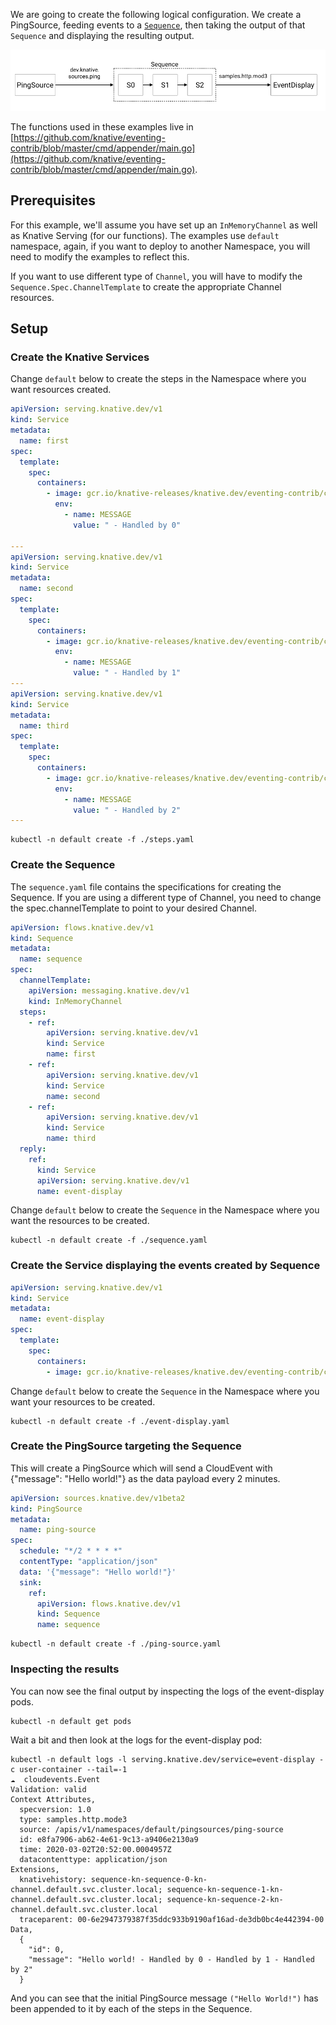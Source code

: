 We are going to create the following logical configuration. We create a
PingSource, feeding events to a [`Sequence`](../../../flows/sequence.md), then
taking the output of that `Sequence` and displaying the resulting output.

![Logical Configuration](./sequence-reply-to-event-display.png)

The functions used in these examples live in
[https://github.com/knative/eventing-contrib/blob/master/cmd/appender/main.go](https://github.com/knative/eventing-contrib/blob/master/cmd/appender/main.go).

## Prerequisites

For this example, we'll assume you have set up an `InMemoryChannel` as well as
Knative Serving (for our functions). The examples use `default` namespace,
again, if you want to deploy to another Namespace, you will need to modify the
examples to reflect this.

If you want to use different type of `Channel`, you will have to modify the
`Sequence.Spec.ChannelTemplate` to create the appropriate Channel resources.

## Setup

### Create the Knative Services

Change `default` below to create the steps in the Namespace where you want
resources created.

```yaml
apiVersion: serving.knative.dev/v1
kind: Service
metadata:
  name: first
spec:
  template:
    spec:
      containers:
        - image: gcr.io/knative-releases/knative.dev/eventing-contrib/cmd/appender
          env:
            - name: MESSAGE
              value: " - Handled by 0"

---
apiVersion: serving.knative.dev/v1
kind: Service
metadata:
  name: second
spec:
  template:
    spec:
      containers:
        - image: gcr.io/knative-releases/knative.dev/eventing-contrib/cmd/appender
          env:
            - name: MESSAGE
              value: " - Handled by 1"
---
apiVersion: serving.knative.dev/v1
kind: Service
metadata:
  name: third
spec:
  template:
    spec:
      containers:
        - image: gcr.io/knative-releases/knative.dev/eventing-contrib/cmd/appender
          env:
            - name: MESSAGE
              value: " - Handled by 2"
---

```

```shell
kubectl -n default create -f ./steps.yaml
```

### Create the Sequence

The `sequence.yaml` file contains the specifications for creating the Sequence.
If you are using a different type of Channel, you need to change the
spec.channelTemplate to point to your desired Channel.

```yaml
apiVersion: flows.knative.dev/v1
kind: Sequence
metadata:
  name: sequence
spec:
  channelTemplate:
    apiVersion: messaging.knative.dev/v1
    kind: InMemoryChannel
  steps:
    - ref:
        apiVersion: serving.knative.dev/v1
        kind: Service
        name: first
    - ref:
        apiVersion: serving.knative.dev/v1
        kind: Service
        name: second
    - ref:
        apiVersion: serving.knative.dev/v1
        kind: Service
        name: third
  reply:
    ref:
      kind: Service
      apiVersion: serving.knative.dev/v1
      name: event-display
```

Change `default` below to create the `Sequence` in the Namespace where you want
the resources to be created.

```shell
kubectl -n default create -f ./sequence.yaml
```

### Create the Service displaying the events created by Sequence

```yaml
apiVersion: serving.knative.dev/v1
kind: Service
metadata:
  name: event-display
spec:
  template:
    spec:
      containers:
        - image: gcr.io/knative-releases/knative.dev/eventing-contrib/cmd/event_display
```

Change `default` below to create the `Sequence` in the Namespace where you want
your resources to be created.

```shell
kubectl -n default create -f ./event-display.yaml
```

### Create the PingSource targeting the Sequence

This will create a PingSource which will send a CloudEvent with {"message":
"Hello world!"} as the data payload every 2 minutes.

```yaml
apiVersion: sources.knative.dev/v1beta2
kind: PingSource
metadata:
  name: ping-source
spec:
  schedule: "*/2 * * * *"
  contentType: "application/json"
  data: '{"message": "Hello world!"}'
  sink:
    ref:
      apiVersion: flows.knative.dev/v1
      kind: Sequence
      name: sequence
```

```shell
kubectl -n default create -f ./ping-source.yaml
```

### Inspecting the results

You can now see the final output by inspecting the logs of the event-display
pods.

```shell
kubectl -n default get pods
```

Wait a bit and then look at the logs for the event-display pod:

```shell
kubectl -n default logs -l serving.knative.dev/service=event-display -c user-container --tail=-1
☁️  cloudevents.Event
Validation: valid
Context Attributes,
  specversion: 1.0
  type: samples.http.mode3
  source: /apis/v1/namespaces/default/pingsources/ping-source
  id: e8fa7906-ab62-4e61-9c13-a9406e2130a9
  time: 2020-03-02T20:52:00.0004957Z
  datacontenttype: application/json
Extensions,
  knativehistory: sequence-kn-sequence-0-kn-channel.default.svc.cluster.local; sequence-kn-sequence-1-kn-channel.default.svc.cluster.local; sequence-kn-sequence-2-kn-channel.default.svc.cluster.local
  traceparent: 00-6e2947379387f35ddc933b9190af16ad-de3db0bc4e442394-00
Data,
  {
    "id": 0,
    "message": "Hello world! - Handled by 0 - Handled by 1 - Handled by 2"
  }
```

And you can see that the initial PingSource message `("Hello World!")` has been
appended to it by each of the steps in the Sequence.
